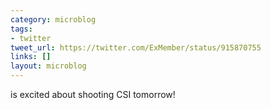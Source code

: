 ```yaml
---
category: microblog
tags:
- twitter
tweet_url: https://twitter.com/ExMember/status/915870755
links: []
layout: microblog
---
```

is excited about shooting CSI tomorrow!
